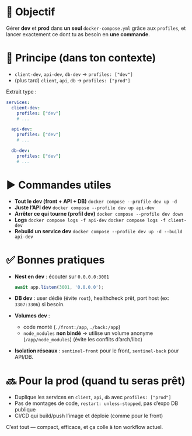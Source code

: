 # 🎯 Objectif

Gérer **dev** et **prod** dans **un seul** `docker-compose.yml` grâce aux `profiles`, et lancer exactement ce dont tu as besoin en **une commande**.

# 🧱 Principe (dans ton contexte)

* `client-dev`, `api-dev`, `db-dev` → `profiles: ["dev"]`
* (plus tard) `client`, `api`, `db` → `profiles: ["prod"]`

Extrait type :

```yaml
services:
  client-dev:
    profiles: ["dev"]
    # ...

  api-dev:
    profiles: ["dev"]
    # ...

  db-dev:
    profiles: ["dev"]
    # ...
```

# ▶️ Commandes utiles

* **Tout le dev (front + API + DB)**
  `docker compose --profile dev up -d`
* **Juste l’API dev**
  `docker compose --profile dev up api-dev`
* **Arrêter ce qui tourne (profil dev)**
  `docker compose --profile dev down`
* **Logs**
  `docker compose logs -f api-dev`
  `docker compose logs -f client-dev`
* **Rebuild un service dev**
  `docker compose --profile dev up -d --build api-dev`

# ✅ Bonnes pratiques

* **Nest en dev** : écouter sur `0.0.0.0:3001`

  ```ts
  await app.listen(3001, '0.0.0.0');
  ```
* **DB dev** : user dédié (évite `root`), healthcheck prêt, port host (ex: `3307:3306`) si besoin.
* **Volumes dev** :

    * code monté (`./front:/app`, `./back:/app`)
    * `node_modules` **non bindé** → utilise un volume anonyme (`/app/node_modules`)
      (évite les conflits d’arch/libc)
* **Isolation réseaux** : `sentinel-front` pour le front, `sentinel-back` pour API/DB.

# 🔜 Pour la prod (quand tu seras prêt)

* Duplique les services en `client`, `api`, `db` avec `profiles: ["prod"]`
* Pas de montages de code, `restart: unless-stopped`, pas d’expo DB publique
* CI/CD qui build/push l’image et déploie (comme pour le front)

C’est tout — compact, efficace, et ça colle à ton workflow actuel.
